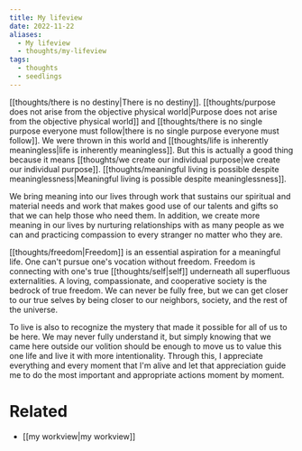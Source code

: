 ```yaml
---
title: My lifeview
date: 2022-11-22
aliases:
  - My lifeview
  - thoughts/my-lifeview
tags:
  - thoughts
  - seedlings
---
```

[[thoughts/there is no destiny|There is no destiny]]. [[thoughts/purpose does not arise from the objective physical world|Purpose does not arise from the objective physical world]] and [[thoughts/there is no single purpose everyone must follow|there is no single purpose everyone must follow]]. We were thrown in this world and [[thoughts/life is inherently meaningless|life is inherently meaningless]]. But this is actually a good thing because it means [[thoughts/we create our individual purpose|we create our individual purpose]]. [[thoughts/meaningful living is possible despite meaninglessness|Meaningful living is possible despite meaninglessness]].

We bring meaning into our lives through work that sustains our spiritual and material needs and work that makes good use of our talents and gifts so that we can help those who need them. In addition, we create more meaning in our lives by nurturing relationships with as many people as we can and practicing compassion to every stranger no matter who they are.

[[thoughts/freedom|Freedom]] is an essential aspiration for a meaningful life. One can't pursue one's vocation without freedom. Freedom is connecting with one's true [[thoughts/self|self]] underneath all superfluous externalities. A loving, compassionate, and cooperative society is the bedrock of true freedom. We can never be fully free, but we can get closer to our true selves by being closer to our neighbors, society, and the rest of the universe.

To live is also to recognize the mystery that made it possible for all of us to be here. We may never fully understand it, but simply knowing that we came here outside our volition should be enough to move us to value this one life and live it with more intentionality. Through this, I appreciate everything and every moment that I'm alive and let that appreciation guide me to do the most important and appropriate actions moment by moment.

# Related

- [[my workview|my workview]]